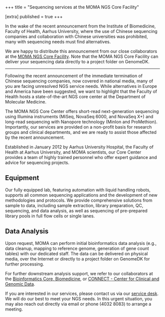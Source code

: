 +++
title = "Sequencing services at the MOMA NGS Core Facility"

[extra]
published = true
+++

In the wake of the recent announcement from the Institute of Biomedicine, Faculty of Health, Aarhus University, where the use of Chinese sequencing companies and collaboration with Chinese universities was prohibited, many with sequencing needs must find alternatives.

We are happy to distribute this announcement from our close collaborators at the [MOMA NGS Core Facility](https://www.moma.dk/services/ngs-core-center). Note that the MOMA NGS Core Facility can deliver your sequencing data directly to a project folder on GenomeDK.

<!-- more -->

---

Following the recent announcement of the immediate termination of Chinese sequencing companies, now covered in national media, many of you are facing unresolved NGS service needs. While alternatives in Europe and America have been suggested, we want to highlight that the Faculty of Health hosts a state-of-the-art NGS core center at the Department of Molecular Medicine.

The MOMA NGS Core Center offers short-read next-generation sequencing using Illumina instruments (MiSeq, NovaSeq 6000, and NovaSeq X+) and long-read sequencing with Nanopore technology (MinIon and ProMethion). Importantly, our services are provided on a non-profit basis for research groups and clinical departments, and we are ready to assist those affected by the recent announcement.

Established in January 2012 by Aarhus University Hospital, the Faculty of Health at Aarhus University, and MOMA scientists, our Core Center provides a team of highly trained personnel who offer expert guidance and advice for sequencing projects.

## Equipment

Our fully equipped lab, featuring automation with liquid handling robots, supports all common sequencing applications and the development of new methodologies and protocols. We provide comprehensive solutions from sample to data, including sample extraction, library preparation, QC, sequencing, and data analysis, as well as sequencing of pre-prepared library pools in full flow cells or single lanes.

## Data Analysis

Upon request, MOMA can perform initial bioinformatics data analysis (e.g., data cleanup, mapping to reference genome, generation of gene count tables) with our dedicated staff. The data can be delivered on physical media, over the Internet or directly to a project folder on GenomeDK for further processing.

For further downstream analysis support, we refer to our collaborators at the [Bioinformatics Core, Biomedicine](https://biomed.au.dk/bioinformatics-core-facility), or [CONNECT - Center for Clinical and Genomic Data](https://www.en.auh.dk/Research/connect/connect/).

If you are interested in our services, please contact us via our [service desk](https://ngscore.moma.dk/desk/categories/core). We will do our best to meet your NGS needs. In this urgent situation, you may also reach out directly via email or phone (4032 8083) to arrange a meeting.
